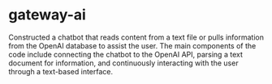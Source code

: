 # gateway-ai
Constructed a chatbot that reads content from a text file or pulls information from the OpenAI database to assist the user. The main components of the code include connecting the chatbot to the OpenAI API, parsing a text document for information, and continuously interacting with the user through a text-based interface.